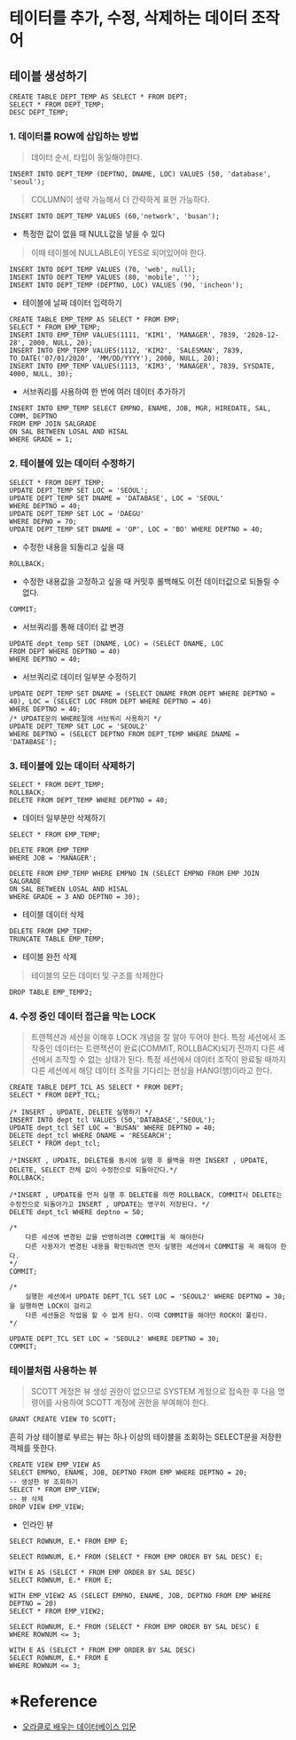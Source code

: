 # 테이터를 추가, 수정, 삭제하는 데이터 조작어
## 테이블 생성하기
```
CREATE TABLE DEPT_TEMP AS SELECT * FROM DEPT;
SELECT * FROM DEPT_TEMP;
DESC DEPT_TEMP;
```
### 1. 데이터를 ROW에 삽입하는 방법
> 데이터 순서, 타입이 동일해야한다.

```
INSERT INTO DEPT_TEMP (DEPTNO, DNAME, LOC) VALUES (50, 'database', 'seoul');
```
> COLUMN이 생략 가능해서 더 간략하게 표현 가능하다.
```
INSERT INTO DEPT_TEMP VALUES (60,'network', 'busan');
```

+ 특정한 값이 없을 때 NULL값을 넣을 수 있다 
> 이때 테이블에 NULLABLE이 YES로 되어있어야 한다.

```
INSERT INTO DEPT_TEMP VALUES (70, 'web', null);
INSERT INTO DEPT_TEMP VALUES (80, 'mobile', '');
INSERT INTO DEPT_TEMP (DEPTNO, LOC) VALUES (90, 'incheon');
```

+ 테이블에 날짜 데이터 입력하기
```
CREATE TABLE EMP_TEMP AS SELECT * FROM EMP;
SELECT * FROM EMP_TEMP;
INSERT INTO EMP_TEMP VALUES(1111, 'KIM1', 'MANAGER', 7839, '2020-12-28', 2000, NULL, 20);
INSERT INTO EMP_TEMP VALUES(1112, 'KIM2', 'SALESMAN', 7839, TO_DATE('07/01/2020', 'MM/DD/YYYY'), 2000, NULL, 20);
INSERT INTO EMP_TEMP VALUES(1113, 'KIM3', 'MANAGER', 7839, SYSDATE, 4000, NULL, 30);
```

+ 서브쿼리를 사용하여 한 번에 여러 데이터 추가하기
```
INSERT INTO EMP_TEMP SELECT EMPNO, ENAME, JOB, MGR, HIREDATE, SAL, COMM, DEPTNO
FROM EMP JOIN SALGRADE
ON SAL BETWEEN LOSAL AND HISAL
WHERE GRADE = 1;
```

### 2. 테이블에 있는 데이터 수정하기
```
SELECT * FROM DEPT_TEMP;
UPDATE DEPT_TEMP SET LOC = 'SEOUL';
UPDATE DEPT_TEMP SET DNAME = 'DATABASE', LOC = 'SEOUL'
WHERE DEPTNO = 40;
UPDATE DEPT_TEMP SET LOC = 'DAEGU'
WHERE DEPNO = 70;
UPDATE DEPT_TEMP SET DNAME = 'OP', LOC = 'BO' WHERE DEPTNO = 40;
```

+ 수정한 내용을 되돌리고 싶을 때
```
ROLLBACK;
```
+ 수정한 내용값을 고정하고 싶을 때 커밋후 롤백해도 이전 데이터값으로 되돌릴 수 없다.
```
COMMIT;
```
+ 서브쿼리를 통해 데이터 값 변경
```
UPDATE dept_temp SET (DNAME, LOC) = (SELECT DNAME, LOC
FROM DEPT WHERE DEPTNO = 40)
WHERE DEPTNO = 40;
```

+ 서브쿼리로 데이터 일부분 수정하기
```
UPDATE DEPT_TEMP SET DNAME = (SELECT DNAME FROM DEPT WHERE DEPTNO = 40), LOC = (SELECT LOC FROM DEPT WHERE DEPTNO = 40)
WHERE DEPTNO = 40;
/* UPDATE문의 WHERE절에 서브쿼리 사용하기 */
UPDATE DEPT_TEMP SET LOC = 'SEOUL2'
WHERE DEPTNO = (SELECT DEPTNO FROM DEPT_TEMP WHERE DNAME = 'DATABASE');
```

### 3. 테이블에 있는 데이터 삭제하기
```
SELECT * FROM DEPT_TEMP;
ROLLBACK;
DELETE FROM DEPT_TEMP WHERE DEPTNO = 40;
```
+ 데이터 일부분만 삭제하기
```
SELECT * FROM EMP_TEMP;

DELETE FROM EMP_TEMP
WHERE JOB = 'MANAGER';

DELETE FROM EMP_TEMP WHERE EMPNO IN (SELECT EMPNO FROM EMP JOIN SALGRADE 
ON SAL BETWEEN LOSAL AND HISAL
WHERE GRADE = 3 AND DEPTNO = 30);
```
+ 테이블 데이터 삭제
```
DELETE FROM EMP_TEMP;
TRUNCATE TABLE EMP_TEMP;
```
+ 테이블 완전 삭제
> 테이블의 모든 데이터 및 구조를 삭제한다
```
DROP TABLE EMP_TEMP2; 
```
### 4. 수정 중인 데이터 접근을 막는 LOCK
> 트랜젝션과 세션을 이해후 LOCK 개념을 잘 알아 두어야 한다.
> 특정 세션에서 조작중인 데이터는 트랜잭션이 완료(COMMIT, ROLLBACK)되기 전까지 다른 세션에서 조작할 수 없는 상태가 된다.
> 특정 세션에서 데이터 조작이 완료될 때까지 다른 세션에서 해당 데이터 조작을 기다리는 현상을 HANG(행)이라고 한다.

```
CREATE TABLE DEPT_TCL AS SELECT * FROM DEPT;
SELECT * FROM DEPT_TCL;

/* INSERT , UPDATE, DELETE 실행하기 */
INSERT INTO dept_tcl VALUES (50,'DATABASE','SEOUL');
UPDATE dept_tcl SET LOC = 'BUSAN' WHERE DEPTNO = 40;
DELETE dept_tcl WHERE DNAME = 'RESEARCH';
SELECT * FROM dept_tcl;

/*INSERT , UPDATE, DELETE를 동시에 실행 후 롤백을 하면 INSERT , UPDATE, DELETE, SELECT 전체 값이 수정전으로 되돌아간다.*/
ROLLBACK;

/*INSERT , UPDATE를 먼저 실행 후 DELETE를 하면 ROLLBACK, COMMIT시 DELETE는 수정전으로 되돌아가고 INSERT , UPDATE는 영구히 저장된다. */
DELETE dept_tcl WHERE deptno = 50;

/* 
    다른 세션에 변경된 값을 반영하려면 COMMIT을 꼭 해야한다 
    다른 사용자가 변경된 내용을 확인하려면 먼저 실행한 세션에서 COMMIT을 꼭 해줘야 한다.
*/
COMMIT;

/*
    실행한 세션에서 UPDATE DEPT_TCL SET LOC = 'SEOUL2' WHERE DEPTNO = 30;을 실행하면 LOCK이 걸리고
    다른 세션들은 작업을 할 수 없게 된다. 이때 COMMIT을 해야만 ROCK이 풀린다.
*/

UPDATE DEPT_TCL SET LOC = 'SEOUL2' WHERE DEPTNO = 30;
COMMIT;
```
### 테이블처럼 사용하는 뷰
> SCOTT 계정은 뷰 생성 권한이 없으므로 SYSTEM 계정으로 접속한 후 다음 명령어를 사용하여 SCOTT 계정에 권한을 부여해야 한다.
```
GRANT CREATE VIEW TO SCOTT;
```
흔히 가상 테이블로 부르는 뷰는 하나 이상의 테이블을 조회하는 SELECT문을 저장한 객체를 뜻한다.
```
CREATE VIEW EMP_VIEW AS
SELECT EMPNO, ENAME, JOB, DEPTNO FROM EMP WHERE DEPTNO = 20;
-- 생성한 뷰 조회하기
SELECT * FROM EMP_VIEW;
-- 뷰 삭제
DROP VIEW EMP_VIEW;
```
+ 인라인 뷰
```
SELECT ROWNUM, E.* FROM EMP E;

SELECT ROWNUM, E.* FROM (SELECT * FROM EMP ORDER BY SAL DESC) E;

WITH E AS (SELECT * FROM EMP ORDER BY SAL DESC)
SELECT ROWNUM, E.* FROM E;

WITH EMP_VIEW2 AS (SELECT EMPNO, ENAME, JOB, DEPTNO FROM EMP WHERE DEPTNO = 20)
SELECT * FROM EMP_VIEW2;

SELECT ROWNUM, E.* FROM (SELECT * FROM EMP ORDER BY SAL DESC) E
WHERE ROWNUM <= 3;

WITH E AS (SELECT * FROM EMP ORDER BY SAL DESC)
SELECT ROWNUM, E.* FROM E
WHERE ROWNUM <= 3;
```


# *Reference
+ [오라클로 배우는 데이터베이스 입문](http://www.yes24.com/Product/Goods/65849798)

